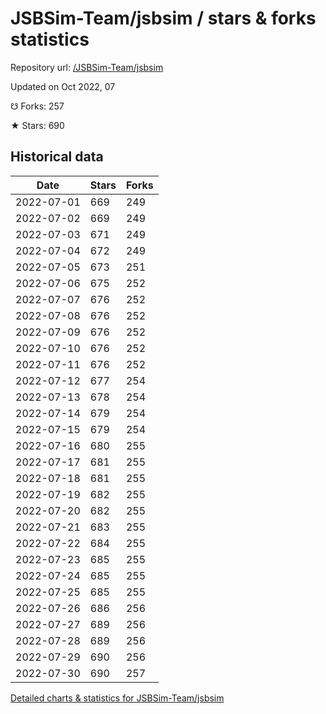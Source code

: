 # JSBSim-Team/jsbsim / stars & forks statistics

Repository url: [/JSBSim-Team/jsbsim](https://github.com/JSBSim-Team/jsbsim)

Updated on Oct 2022, 07

☋ Forks: 257

★ Stars: 690

## Historical data
| Date | Stars | Forks |
|------|-------|-------|
| 2022-07-01 | 669 | 249 | 
| 2022-07-02 | 669 | 249 | 
| 2022-07-03 | 671 | 249 | 
| 2022-07-04 | 672 | 249 | 
| 2022-07-05 | 673 | 251 | 
| 2022-07-06 | 675 | 252 | 
| 2022-07-07 | 676 | 252 | 
| 2022-07-08 | 676 | 252 | 
| 2022-07-09 | 676 | 252 | 
| 2022-07-10 | 676 | 252 | 
| 2022-07-11 | 676 | 252 | 
| 2022-07-12 | 677 | 254 | 
| 2022-07-13 | 678 | 254 | 
| 2022-07-14 | 679 | 254 | 
| 2022-07-15 | 679 | 254 | 
| 2022-07-16 | 680 | 255 | 
| 2022-07-17 | 681 | 255 | 
| 2022-07-18 | 681 | 255 | 
| 2022-07-19 | 682 | 255 | 
| 2022-07-20 | 682 | 255 | 
| 2022-07-21 | 683 | 255 | 
| 2022-07-22 | 684 | 255 | 
| 2022-07-23 | 685 | 255 | 
| 2022-07-24 | 685 | 255 | 
| 2022-07-25 | 685 | 255 | 
| 2022-07-26 | 686 | 256 | 
| 2022-07-27 | 689 | 256 | 
| 2022-07-28 | 689 | 256 | 
| 2022-07-29 | 690 | 256 | 
| 2022-07-30 | 690 | 257 | 


[Detailed charts & statistics for JSBSim-Team/jsbsim](https://reviewgithub.com/rep/JSBSim-Team/jsbsim)
